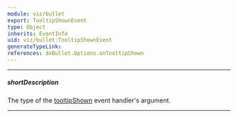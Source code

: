 ```yaml
---
module: viz/bullet
export: TooltipShownEvent
type: Object
inherits: EventInfo
uid: viz/bullet:TooltipShownEvent
generateTypeLink: 
references: dxBullet.Options.onTooltipShown
---
```

---
##### shortDescription
The type of the [tooltipShown]({basewidgetpath}/Events/#tooltipShown) event handler's argument.

---
<!-- Description goes here -->